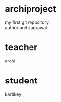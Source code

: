 # archiproject
my first git repository.
<br>
author:archi agrawal


# teacher
 archi 

# student
 kartikey


